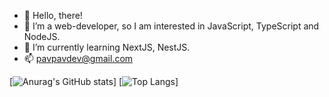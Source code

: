 - 👋 Hello, there!
- 👀 I’m a web-developer, so I am interested in JavaScript, TypeScript and NodeJS.
- 🌱 I’m currently learning NextJS, NestJS.
- 📫 pavpavdev@gmail.com

[![Anurag's GitHub stats](https://github-readme-stats.vercel.app/api?username=PavPavv&show_icons=true&theme=prussian)]
[![Top Langs](https://github-readme-stats.vercel.app/api/top-langs/?username=PavPavv)]

<!---
PavPavv/PavPavv is a ✨ special ✨ repository because its `README.md` (this file) appears on your GitHub profile.
You can click the Preview link to take a look at your changes.
--->
